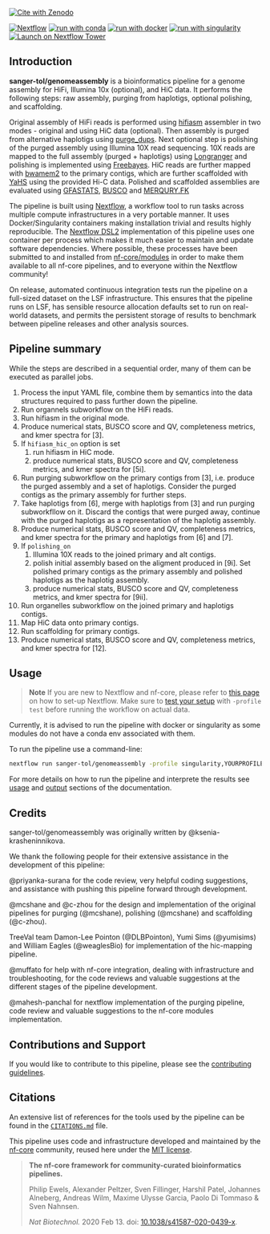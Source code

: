 [![Cite with Zenodo](http://img.shields.io/badge/DOI-10.5281/zenodo.XXXXXXX-1073c8?labelColor=000000)](https://doi.org/10.5281/zenodo.XXXXXXX)

[![Nextflow](https://img.shields.io/badge/nextflow%20DSL2-%E2%89%A522.10.1-23aa62.svg)](https://www.nextflow.io/)
[![run with conda](http://img.shields.io/badge/run%20with-conda-3EB049?labelColor=000000&logo=anaconda)](https://docs.conda.io/en/latest/)
[![run with docker](https://img.shields.io/badge/run%20with-docker-0db7ed?labelColor=000000&logo=docker)](https://www.docker.com/)
[![run with singularity](https://img.shields.io/badge/run%20with-singularity-1d355c.svg?labelColor=000000)](https://sylabs.io/docs/)
[![Launch on Nextflow Tower](https://img.shields.io/badge/Launch%20%F0%9F%9A%80-Nextflow%20Tower-%234256e7)](https://tower.nf/launch?pipeline=https://github.com/sanger-tol/genomeassembly)

## Introduction

**sanger-tol/genomeassembly** is a bioinformatics pipeline for a genome assembly for HiFi, Illumina 10x (optional), and HiC data. It performs the following steps: raw assembly, purging from haplotigs, optional polishing, and scaffolding.

Original assembly of HiFi reads is performed using [hifiasm](https://hifiasm.readthedocs.io) assembler in two modes - original and using HiC data (optional). Then assembly is purged from alternative haplotigs using [purge_dups](https://github.com/dfguan/purge_dups). Next optional step is polishing of the purged assembly using Illumina 10X read sequencing. 10X reads are mapped to the full assembly (purged + haplotigs) using [Longranger](https://support.10xgenomics.com/genome-exome/software/pipelines/latest/what-is-long-ranger) and polishing is implemented using [Freebayes](https://github.com/freebayes/freebayes). HiC reads are further mapped with [bwamem2](https://github.com/bwa-mem2/bwa-mem2) to the primary contigs, which are further scaffolded with [YaHS](https://github.com/c-zhou/yahs) using the provided Hi-C data.
Polished and scaffolded assemblies are evaluated using [GFASTATS](https://github.com/vgl-hub/gfastats), [BUSCO](https://busco.ezlab.org/) and [MERQURY.FK](https://github.com/thegenemyers/MERQURY.FK)

The pipeline is built using [Nextflow](https://www.nextflow.io), a workflow tool to run tasks across multiple compute infrastructures in a very portable manner. It uses Docker/Singularity containers making installation trivial and results highly reproducible. The [Nextflow DSL2](https://www.nextflow.io/docs/latest/dsl2.html) implementation of this pipeline uses one container per process which makes it much easier to maintain and update software dependencies. Where possible, these processes have been submitted to and installed from [nf-core/modules](https://github.com/nf-core/modules) in order to make them available to all nf-core pipelines, and to everyone within the Nextflow community!

On release, automated continuous integration tests run the pipeline on a full-sized dataset on the LSF infrastructure. This ensures that the pipeline runs on LSF, has sensible resource allocation defaults set to run on real-world datasets, and permits the persistent storage of results to benchmark between pipeline releases and other analysis sources.

## Pipeline summary

While the steps are described in a sequential order, many of them can be executed as parallel jobs.

1. Process the input YAML file, combine them by semantics into the data structures required to pass further down the pipeline.
2. Run organnels subworkflow on the HiFi reads.
3. Run hifiasm in the original mode.
4. Produce numerical stats, BUSCO score and QV, completeness metrics, and kmer spectra for [3].
5. If <code>hifiasm_hic_on</code> option is set
   1. run hifiasm in HiC mode.
   2. produce numerical stats, BUSCO score and QV, completeness metrics, and kmer spectra for [5i].
6. Run purging subworkflow on the primary contigs from [3], i.e. produce the purged assembly and a set of haplotigs. Consider the purged contigs as the primary assembly for further steps.
7. Take haplotigs from [6], merge with haplotigs from [3] and run purging subworkfllow on it. Discard the contigs that were purged away, continue with the purged haplotigs as a representation of the haplotig assembly.
8. Produce numerical stats, BUSCO score and QV, completeness metrics, and kmer spectra for the primary and haplotigs from [6] and [7].
9. If <code>polishing_on</code>
   1. Illumina 10X reads to the joined primary and alt contigs.
   2. polish initial assembly based on the aligment produced in [9i]. Set polished primary contigs as the primary assembly and polished haplotigs as the haplotig assembly.
   3. produce numerical stats, BUSCO score and QV, completeness metrics, and kmer spectra for [9ii].
10. Run organelles subworkflow on the joined primary and haplotigs contigs.
11. Map HiC data onto primary contigs.
12. Run scaffolding for primary contigs.
13. Produce numerical stats, BUSCO score and QV, completeness metrics, and kmer spectra for [12].

## Usage

> **Note**
> If you are new to Nextflow and nf-core, please refer to [this page](https://nf-co.re/docs/usage/installation) on how
> to set-up Nextflow. Make sure to [test your setup](https://nf-co.re/docs/usage/introduction#how-to-run-a-pipeline)
> with `-profile test` before running the workflow on actual data.

Currently, it is advised to run the pipeline with docker or singularity as some modules do not have a conda env associated with them.

To run the pipeline use a command-line:

```bash
nextflow run sanger-tol/genomeassembly -profile singularity,YOURPROFILE --outdir <OUTDIR>
```

For more details on how to run the pipeline and interprete the results see [usage](https://github.com/sanger-tol/genomeassembly/blob/dev/docs/usage.md) and [output](https://github.com/sanger-tol/genomeassembly/blob/dev/docs/output.md) sections of the documentation.

## Credits

sanger-tol/genomeassembly was originally written by @ksenia-krasheninnikova.

We thank the following people for their extensive assistance in the development of this pipeline:

@priyanka-surana for the code review, very helpful coding suggestions, and assistance with pushing this pipeline forward through development.

@mcshane and @c-zhou for the design and implementation of the original pipelines for purging (@mcshane), polishing (@mcshane) and scaffolding (@c-zhou).

TreeVal team Damon-Lee Pointon (@DLBPointon), Yumi Sims (@yumisims) and William Eagles (@weaglesBio) for implementation of the hic-mapping pipeline.

@muffato for help with nf-core integration, dealing with infrastructure and troubleshooting, for the code reviews and valuable suggestions at the different stages of the pipeline development.

@mahesh-panchal for nextflow implementation of the purging pipeline, code review and valuable suggestions to the nf-core modules implementation.

## Contributions and Support

If you would like to contribute to this pipeline, please see the [contributing guidelines](.github/CONTRIBUTING.md).

## Citations

An extensive list of references for the tools used by the pipeline can be found in the [`CITATIONS.md`](CITATIONS.md) file.

This pipeline uses code and infrastructure developed and maintained by the [nf-core](https://nf-co.re) community, reused here under the [MIT license](https://github.com/nf-core/tools/blob/master/LICENSE).

> **The nf-core framework for community-curated bioinformatics pipelines.**
>
> Philip Ewels, Alexander Peltzer, Sven Fillinger, Harshil Patel, Johannes Alneberg, Andreas Wilm, Maxime Ulysse Garcia, Paolo Di Tommaso & Sven Nahnsen.
>
> _Nat Biotechnol._ 2020 Feb 13. doi: [10.1038/s41587-020-0439-x](https://dx.doi.org/10.1038/s41587-020-0439-x).
